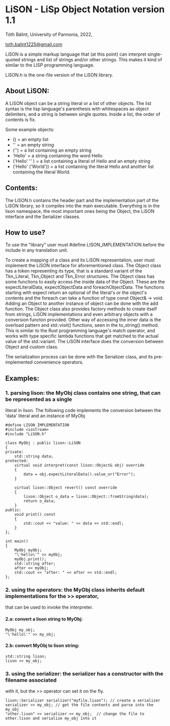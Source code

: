 # LiSON - LiSp Object Notation version 1.1
Tóth Bálint, University of Pannonia, 2022,

<toth.balint1225@gmail.com>

LiSON is a simple markup language that (at this point) can interpret single-quoted
strings and list of strings and/or other strings. This makes it kind of similar to
the LISP programming language.

LiSON.h is the one-file version of the LiSON library.
## About LiSON:
A LiSON object can be a string literal or a list of other objects. The list syntax is
the lisp language's parenthesis with whitespaces as object delimiters, and a string
is between single quotes. Inside a list, the order of contents is fix.

Some example objects:
- () = an empty list
- '' = an empty string
- ('') = a list containing an empty string
- 'Hello' = a string containing the word Hello
- ('Hello' '' ) = a list containing a literal of Hello and an empty string
- ('Hello' ('World')) = a list containing the literal Hello and another list containing the literal World.

## Contents:
The LiSON.h contains the header part and the implementation part of the LiSON library,
so it compiles into the main executable.
Everything is in the lison namespace, the most important ones being the Object, the
LiSON interface and the Serializer classes.

## How to use?
To use the "library" user must #define LISON_IMPLEMENTATION before the include in any
translation unit.

To create a mapping of a class and its LiSON representation, user must implement the
LiSON interface for aforementioned class. The Object class has a token representing
its type, that is a standard variant of the Tkn_Literal, Tkn_Object and Tkn_Error structures.
The Object class has some functions to easily access the inside data of the Object. These
are the expectLiteralData, expectObjectData and foreachObjectData. The functions starting with
expect return an optional of the literal's or the object's contents and the foreach can take a
function of type const Object& -> void. Adding an Object to another instance of object can be
done with the add function. The Object class also provides factory methods to create itself
from strings, LiSON implementations and even arbitrary objects with a conversion functon provided.
Other way of accessing the inner data is the overload pattern and std::visit() functions, seen
in the to_string() method. This is similar to the Rust programming language's match operator, and
works with type specific lambda functions that get matched to the actual value of the std::variant.
The LiSON interface does the conversion between Object and custom class.

The serialization process can be done with the Serializer class, and its pre-implemented
convenience operators.

## Examples:
### 1. parsing lison: the MyObj class contains one string, that can be represented as a single
   literal in lison. The following code implements the conversion between the 'data' literal
   and an instance of MyObj

```
#define LISON_IMPLEMENTATION
#include <iostream>
#include "LiSON.h"

class MyObj : public lison::LiSON
{
private:
	std::string data;
protected:
	virtual void interpret(const lison::Object& obj) override
	{
		data = obj.expectLiteralData().value_or("Error");
	}

	virtual lison::Object revert() const override
	{
		lison::Object o_data = lison::Object::fromString(data);
		return o_data;
	}
public:
	void print() const
	{
		std::cout << "value: " << data << std::endl;
	}
};

int main()
{
	MyObj myObj;
	"\'hello\'" >> myObj;
	myObj.print();
	std::string after;
	after << myObj;
	std::cout << "after: " << after << std::endl;
};
```

### 2. using the operators: the MyObj class inherits default implementations for the >> operator,

   that can be used to invoke the interpreter.
#### 2.a: convert a lison string to MyObj:

```
MyObj my_obj;
"\'hello\'" >> my_obj;
```

#### 2.b: convert MyObj to lison string:

```
std::string lison;
lison << my_obj;
```

### 3. using the serializer: the serializer has a constructor with the filename associated
   with it, but the >> operator can set it on the fly.

```
lison::Serializer serializer("myfile.lison"); // create a serializer
serializer >> my_obj; // get the file contents and parse into the my_obj
"other.lison" >> serializer << my_obj;  // change the file to other.lison and serialize my_obj into it
```